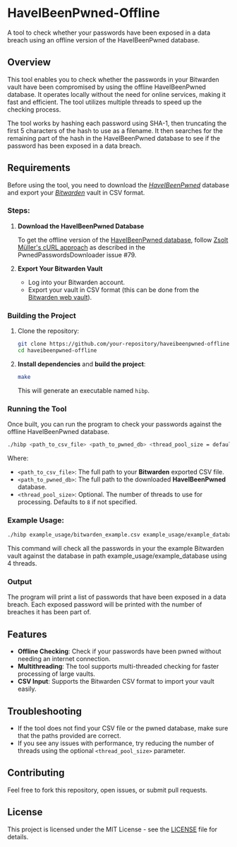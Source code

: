 # HaveIBeenPwned-Offline

A tool to check whether your passwords have been exposed in a data breach using an offline version of the HaveIBeenPwned database.

## Overview

This tool enables you to check whether the passwords in your Bitwarden vault have been compromised by using the offline HaveIBeenPwned database. It operates locally without the need for online services, making it fast and efficient. The tool utilizes multiple threads to speed up the checking process.

The tool works by hashing each password using SHA-1, then truncating the first 5 characters of the hash to use as a filename. It then searches for the remaining part of the hash in the HaveIBeenPwned database to see if the password has been exposed in a data breach.

## Requirements

Before using the tool, you need to download the [_HaveIBeenPwned_](https://haveibeenpwned.com/) database and export your [_Bitwarden_](https://bitwarden.com/) vault in CSV format.

### Steps:

1. **Download the HaveIBeenPwned Database**

   To get the offline version of the [HaveIBeenPwned database](https://haveibeenpwned.com/Passwords), follow [Zsolt Müller's cURL approach](https://github.com/HaveIBeenPwned/PwnedPasswordsDownloader/issues/79) as described in the PwnedPasswordsDownloader issue #79.

2. **Export Your Bitwarden Vault**

    - Log into your Bitwarden account.
    - Export your vault in CSV format (this can be done from the [Bitwarden web vault](https://vault.bitwarden.com/)).

### Building the Project

1. Clone the repository:
   ```bash
   git clone https://github.com/your-repository/haveibeenpwned-offline.git
   cd haveibeenpwned-offline
   ```

2. **Install dependencies** and **build the project**:
   ```bash
   make
   ```

   This will generate an executable named `hibp`.

### Running the Tool

Once built, you can run the program to check your passwords against the offline HaveIBeenPwned database.

```bash
./hibp <path_to_csv_file> <path_to_pwned_db> <thread_pool_size = defaults to 8>
```

Where:
- `<path_to_csv_file>`: The full path to your **Bitwarden** exported CSV file.
- `<path_to_pwned_db>`: The full path to the downloaded **HaveIBeenPwned** database.
- `<thread_pool_size>`: Optional. The number of threads to use for processing. Defaults to `8` if not specified.

### Example Usage:

```bash
./hibp example_usage/bitwarden_example.csv example_usage/example_database 4
```

This command will check all the passwords in your the example Bitwarden vault against the database in path example_usage/example_database using 4 threads.

### Output

The program will print a list of passwords that have been exposed in a data breach. Each exposed password will be printed with the number of breaches it has been part of.

## Features

- **Offline Checking**: Check if your passwords have been pwned without needing an internet connection.
- **Multithreading**: The tool supports multi-threaded checking for faster processing of large vaults.
- **CSV Input**: Supports the Bitwarden CSV format to import your vault easily.

## Troubleshooting

- If the tool does not find your CSV file or the pwned database, make sure that the paths provided are correct.
- If you see any issues with performance, try reducing the number of threads using the optional `<thread_pool_size>` parameter.

## Contributing

Feel free to fork this repository, open issues, or submit pull requests.

## License

This project is licensed under the MIT License - see the [LICENSE](LICENSE) file for details.
